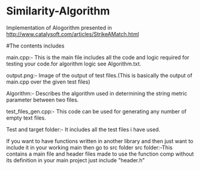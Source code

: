 # Similarity-Algorithm
Implementation of Alogorithm presented in http://www.catalysoft.com/articles/StrikeAMatch.html

#The contents includes

main.cpp:- This is the main file includes all the code and logic required for testing your code.for algorithm logic see
Algorithm.txt.

output.png:- Image of the output of test files.(This is basically the output of main.cpp
over the given test files)

Algorithm:- Describes the algorithm used in determining the string metric parameter between two files.


test_files_gen.cpp:- This code can be used for generating any number of empty text files.

Test and target folder:- It includes all the test files i have used.



If you want to have functions written in another library and then just want to include it in your working main then
go to  src folder
src folder:-This contains a main file and header files made to use the function comp without its definition in your
main project just include "header.h"

   
